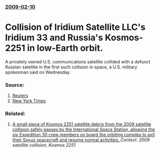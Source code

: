 ### [2009-02-10](/news/2009/02/10/index.md)

#  Collision of Iridium Satellite LLC's Iridium 33 and Russia's Kosmos-2251 in low-Earth orbit. 

A privately owned U.S. communications satellite collided with a defunct Russian satellite in the first such collision in space, a U.S. military spokesman said on Wednesday.


### Source:

1. [Reuters](http://www.reuters.com/article/newsMaps/idUSTRE51A8IA20090211)
2. [New York Times](http://www.nytimes.com/2009/02/12/science/space/12satellite.html?hp)

### Related:

1. [A small piece of Kosmos 2251 satellite debris from the 2009 satellite collision safely passes by the International Space Station, allowing the six Expedition 30 crew members on board the orbiting complex to exit their Soyuz spacecraft and resume normal activities. ](/news/2012/03/24/a-small-piece-of-kosmos-2251-satellite-debris-from-the-2009-satellite-collision-safely-passes-by-the-international-space-station-allowing-t.md) _Context: 2009 satellite collision, Kosmos 2251_
